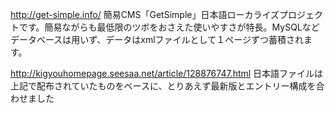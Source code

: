 http://get-simple.info/
簡易CMS「GetSimple」日本語ローカライズプロジェクトです。簡易ながらも最低限のツボをおさえた使いやすさが特長。MySQLなどデータベースは用いず、データはxmlファイルとして１ページずつ蓄積されます。

http://kigyouhomepage.seesaa.net/article/128876747.html
日本語ファイルは上記で配布されていたものをベースに、とりあえず最新版とエントリー構成を合わせました
